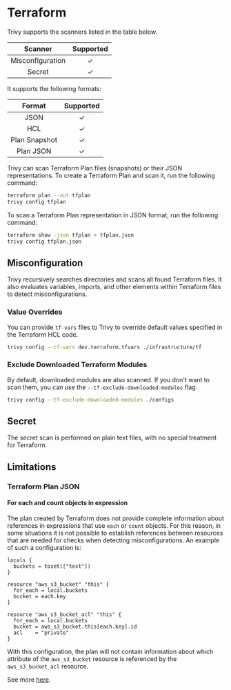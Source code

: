 # Terraform
Trivy supports the scanners listed in the table below.

|     Scanner      | Supported |
|:----------------:|:---------:|
| Misconfiguration |     ✓     |
|      Secret      |     ✓     |

It supports the following formats:

|     Format    | Supported |
|:-------------:|:---------:|
|     JSON      |     ✓     |
|      HCL      |     ✓     |
| Plan Snapshot |     ✓     |
|   Plan JSON   |     ✓     |

Trivy can scan Terraform Plan files (snapshots) or their JSON representations. To create a Terraform Plan and scan it, run the following command:
```bash
terraform plan --out tfplan
trivy config tfplan
```

To scan a Terraform Plan representation in JSON format, run the following command:
```bash
terraform show -json tfplan > tfplan.json
trivy config tfplan.json
```

## Misconfiguration
Trivy recursively searches directories and scans all found Terraform files.
It also evaluates variables, imports, and other elements within Terraform files to detect misconfigurations.

### Value Overrides
You can provide `tf-vars` files to Trivy to override default values specified in the Terraform HCL code.

```bash
trivy config --tf-vars dev.terraform.tfvars ./infrastructure/tf
```

### Exclude Downloaded Terraform Modules
By default, downloaded modules are also scanned.
If you don't want to scan them, you can use the `--tf-exclude-downloaded-modules` flag.

```bash
trivy config --tf-exclude-downloaded-modules ./configs
```

## Secret
The secret scan is performed on plain text files, with no special treatment for Terraform.

## Limitations

### Terraform Plan JSON

#### For each and count objects in expression

The plan created by Terraform does not provide complete information about references in expressions that use `each` or `count` objects. For this reason, in some situations it is not possible to establish references between resources that are needed for checks when detecting misconfigurations. An example of such a configuration is:

```hcl
locals {
  buckets = toset(["test"])
}

resource "aws_s3_bucket" "this" {
  for_each = local.buckets
  bucket = each.key
}

resource "aws_s3_bucket_acl" "this" {
  for_each = local.buckets
  bucket = aws_s3_bucket.this[each.key].id
  acl    = "private"
}
```

With this configuration, the plan will not contain information about which attribute of the `aws_s3_bucket` resource is referenced by the `aws_s3_bucket_acl` resource.

See more [here](https://github.com/hashicorp/terraform/issues/30826).